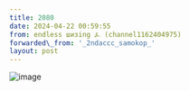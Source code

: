 ```yaml
---
title: 2080
date: 2024-04-22 00:59:55
from: endless шизing ⍼ (channel1162404975)
forwarded\_from: '_2ndaccc_samokop_'
layout: post
---
```


![image](photos/photo_335@22-04-2024_00-59-55.jpg)


